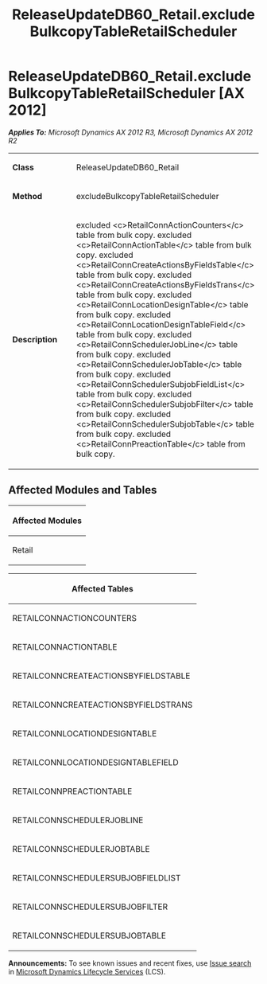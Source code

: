 ﻿---
title: ReleaseUpdateDB60_Retail.excludeBulkcopyTableRetailScheduler
TOCTitle: ReleaseUpdateDB60_Retail.excludeBulkcopyTableRetailScheduler
ms:assetid: 849f15a8-4ef7-ef7d-ccf2-acae8791cf2e
ms:mtpsurl: https://msdn.microsoft.com/en-us/library/JJ686013(v=AX.60)
ms:contentKeyID: 49709464
ms.date: 05/18/2015
mtps_version: v=AX.60
---

# ReleaseUpdateDB60\_Retail.excludeBulkcopyTableRetailScheduler [AX 2012]


_**Applies To:** Microsoft Dynamics AX 2012 R3, Microsoft Dynamics AX 2012 R2_

<table>
<colgroup>
<col style="width: 50%" />
<col style="width: 50%" />
</colgroup>
<tbody>
<tr class="odd">
<td><p><strong>Class</strong></p></td>
<td><p>ReleaseUpdateDB60_Retail</p></td>
</tr>
<tr class="even">
<td><p><strong>Method</strong></p></td>
<td><p>excludeBulkcopyTableRetailScheduler</p></td>
</tr>
<tr class="odd">
<td><p><strong>Description</strong></p></td>
<td><p>excluded &lt;c&gt;RetailConnActionCounters&lt;/c&gt; table from bulk copy. excluded &lt;c&gt;RetailConnActionTable&lt;/c&gt; table from bulk copy. excluded &lt;c&gt;RetailConnCreateActionsByFieldsTable&lt;/c&gt; table from bulk copy. excluded &lt;c&gt;RetailConnCreateActionsByFieldsTrans&lt;/c&gt; table from bulk copy. excluded &lt;c&gt;RetailConnLocationDesignTable&lt;/c&gt; table from bulk copy. excluded &lt;c&gt;RetailConnLocationDesignTableField&lt;/c&gt; table from bulk copy. excluded &lt;c&gt;RetailConnSchedulerJobLine&lt;/c&gt; table from bulk copy. excluded &lt;c&gt;RetailConnSchedulerJobTable&lt;/c&gt; table from bulk copy. excluded &lt;c&gt;RetailConnSchedulerSubjobFieldList&lt;/c&gt; table from bulk copy. excluded &lt;c&gt;RetailConnSchedulerSubjobFilter&lt;/c&gt; table from bulk copy. excluded &lt;c&gt;RetailConnSchedulerSubjobTable&lt;/c&gt; table from bulk copy. excluded &lt;c&gt;RetailConnPreactionTable&lt;/c&gt; table from bulk copy.</p></td>
</tr>
</tbody>
</table>


## Affected Modules and Tables

<table>
<colgroup>
<col style="width: 100%" />
</colgroup>
<thead>
<tr class="header">
<th><p>Affected Modules</p></th>
</tr>
</thead>
<tbody>
<tr class="odd">
<td><p>Retail</p></td>
</tr>
</tbody>
</table>


<table>
<colgroup>
<col style="width: 100%" />
</colgroup>
<thead>
<tr class="header">
<th><p>Affected Tables</p></th>
</tr>
</thead>
<tbody>
<tr class="odd">
<td><p>RETAILCONNACTIONCOUNTERS</p></td>
</tr>
<tr class="even">
<td><p>RETAILCONNACTIONTABLE</p></td>
</tr>
<tr class="odd">
<td><p>RETAILCONNCREATEACTIONSBYFIELDSTABLE</p></td>
</tr>
<tr class="even">
<td><p>RETAILCONNCREATEACTIONSBYFIELDSTRANS</p></td>
</tr>
<tr class="odd">
<td><p>RETAILCONNLOCATIONDESIGNTABLE</p></td>
</tr>
<tr class="even">
<td><p>RETAILCONNLOCATIONDESIGNTABLEFIELD</p></td>
</tr>
<tr class="odd">
<td><p>RETAILCONNPREACTIONTABLE</p></td>
</tr>
<tr class="even">
<td><p>RETAILCONNSCHEDULERJOBLINE</p></td>
</tr>
<tr class="odd">
<td><p>RETAILCONNSCHEDULERJOBTABLE</p></td>
</tr>
<tr class="even">
<td><p>RETAILCONNSCHEDULERSUBJOBFIELDLIST</p></td>
</tr>
<tr class="odd">
<td><p>RETAILCONNSCHEDULERSUBJOBFILTER</p></td>
</tr>
<tr class="even">
<td><p>RETAILCONNSCHEDULERSUBJOBTABLE</p></td>
</tr>
</tbody>
</table>

  
**Announcements:** To see known issues and recent fixes, use [Issue search](http://go.microsoft.com/fwlink/?linkid=389258) in [Microsoft Dynamics Lifecycle Services](http://go.microsoft.com/fwlink/?linkid=306505) (LCS).


